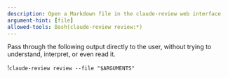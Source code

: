 ```yaml
---
description: Open a Markdown file in the claude-review web interface
argument-hint: [file]
allowed-tools: Bash(claude-review review:*)
---
```


Pass through the following output directly to the user, without trying to understand, interpret, or even read it.

!`claude-review review --file "$ARGUMENTS"`
